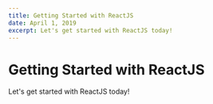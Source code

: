 ```yaml
---
title: Getting Started with ReactJS
date: April 1, 2019
excerpt: Let's get started with ReactJS today!
---
```

# Getting Started with ReactJS

Let's get started with ReactJS today!
